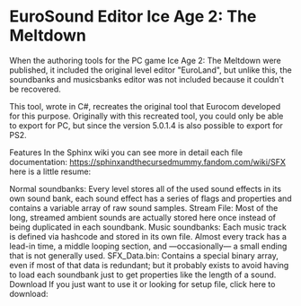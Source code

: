 # EuroSound Editor Ice Age 2: The Meltdown
When the authoring tools for the PC game Ice Age 2: The Meltdown were published, it included the original level editor "EuroLand", but unlike this, the soundbanks and musicsbanks editor was not included because it couldn't be recovered.

This tool, wrote in C#, recreates the original tool that Eurocom developed for this purpose. Originally with this recreated tool, you could only be able to export for PC, but since the version 5.0.1.4 is also possible to export for PS2.

Features
In the Sphinx wiki you can see more in detail each file documentation: https://sphinxandthecursedmummy.fandom.com/wiki/SFX here is a little resume:

Normal soundbanks: Every level stores all of the used sound effects in its own sound bank, each sound effect has a series of flags and properties and contains a variable array of raw sound samples.
Stream File: Most of the long, streamed ambient sounds are actually stored here once instead of being duplicated in each soundbank.
Music soundbanks: Each music track is defined via hashcode and stored in its own file. Almost every track has a lead-in time, a middle looping section, and —occasionally— a small ending that is not generally used.
SFX_Data.bin: Contains a special binary array, even if most of that data is redundant; but it probably exists to avoid having to load each soundbank just to get properties like the length of a sound.
Download
If you just want to use it or looking for setup file, click here to download:
